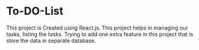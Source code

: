 # To-DO-List
This project is Created using React.js. This project helps in managing our tasks, listing the tasks. Trying to add one extra feature in this project that is store the data in separate database.
